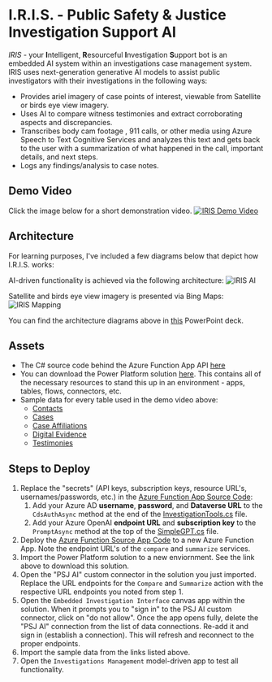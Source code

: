 # I.R.I.S. - Public Safety & Justice Investigation Support AI

*IRIS* - your **I**ntelligent, **R**esourceful **I**nvestigation **S**upport bot is an embedded AI system within an investigations case management system. IRIS uses next-generation generative AI models to assist public investigators with their investigations in the following ways:

- Provides ariel imagery of case points of interest, viewable from Satellite or birds eye view imagery. 
- Uses AI to compare witness testimonies and extract corroborating aspects and discrepancies.
- Transcribes body cam footage , 911 calls, or other media using Azure Speech to Text Cognitive Services and analyzes this text and gets back to the user with a summarization of what happened in  the call, important details, and next steps.
- Logs any findings/analysis to case notes.

## Demo Video
Click the image below for a short demonstration video.
[![IRIS Demo Video](https://i.imgur.com/iQt4ELp.png)](https://www.youtube.com/watch?v=C3EG3uIEsR8)

## Architecture
For learning purposes, I've included a few diagrams below that depict how I.R.I.S. works:

AI-driven functionality is achieved via the following architecture:
![IRIS AI](https://i.imgur.com/boZRM7q.png)

Satellite and birds eye view imagery is presented via Bing Maps:
![IRIS Mapping](https://i.imgur.com/tc8CJZL.png)

You can find the architecture diagrams above in [this](./architecture.pptx) PowerPoint deck.

## Assets
- The C# source code behind the Azure Function App API [here](./src/)
- You can download the Power Platform solution [here](https://github.com/TimHanewich/Power-Platform-Assets/releases/download/6/investigations_1_0_0_2.zip). This contains all of the necessary resources to stand this up in an environment - apps, tables, flows, connectors, etc.
- Sample data for every table used in the demo video above:
    - [Contacts](https://github.com/TimHanewich/Power-Platform-Assets/releases/download/7/contacts.csv)
    - [Cases](https://github.com/TimHanewich/Power-Platform-Assets/releases/download/7/inv_cases.csv)
    - [Case Affiliations](https://github.com/TimHanewich/Power-Platform-Assets/releases/download/7/inv_caseaffiliations.csv)
    - [Digital Evidence](https://github.com/TimHanewich/Power-Platform-Assets/releases/download/7/inv_digitalevidences.csv)
    - [Testimonies](https://github.com/TimHanewich/Power-Platform-Assets/releases/download/7/inv_testimonies.csv)

## Steps to Deploy
1. Replace the "secrets" (API keys, subscription keys, resource URL's, usernames/passwords, etc.) in the [Azure Function App Source Code](./src/api/):
    1. Add your Azure AD **username**, **password**, and **Dataverse URL** to the `CdsAuthAsync` method at the end of the [InvestigationTools.cs](./src/engine/InvestigationTools.cs) file.
    2. Add your Azure OpenAI **endpoint URL** and **subscription key** to the `PromptAsync` method at the top of the [SimpleGPT.cs](./src/engine/SimpleGPT.cs) file.
2. Deploy the [Azure Function Source App Code](./src/api/) to a new Azure Function App. Note the endpoint URL's of the `compare` and `summarize` services.
3. Import the Power Platform solution to a new enviornment. See the link above to download this solution.
4. Open the "PSJ AI" custom connector in the solution you just imported. Replace the URL endpoints for the `Compare` and `Summarize` action with the respective URL endpoints you noted from step 1.
5. Open the `Embedded Investigation Interface` canvas app within the solution. When it prompts you to "sign in" to the PSJ AI custom connector, click on "do not allow". Once the app opens fully, delete the "PSJ AI" connection from the list of data connections. Re-add it and sign in (establish a connection). This will refresh and reconnect to the proper endpoints.
6. Import the sample data from the links listed above.
7. Open the `Investigations Management` model-driven app to test all functionality.
